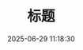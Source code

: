 ---
title: 标题
date: 2025-06-29 11:18:30
layout: life
videos: #视频组，参数为链接
  - path: ''
    subtitle: ''
images:
  - path: ''
    subtitle: ''
news_content:
  - title: string # 标题
    text: String
    video: Number # 如果有视频那么其参数为 视频组 的下标
    image: Number # 如果有图片那么其参数为 图片组 的下标
---